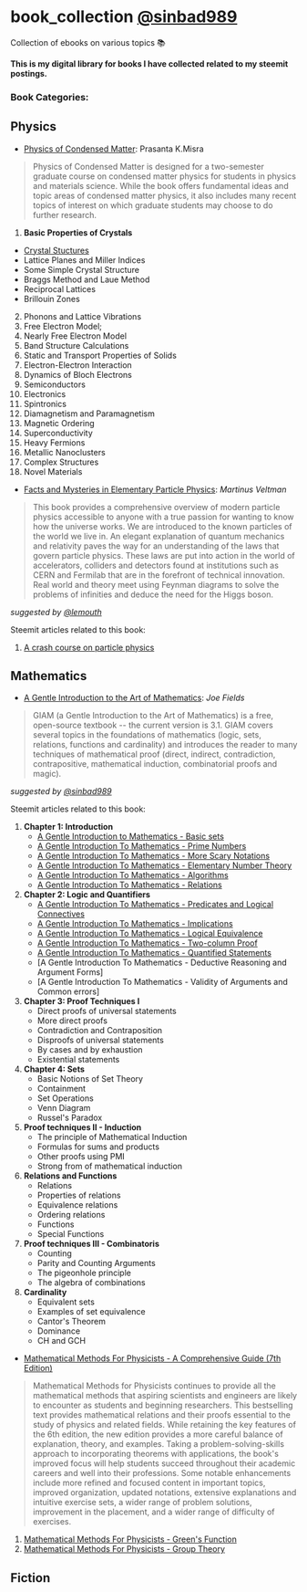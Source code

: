 # book_collection [@sinbad989](https://steemit.com/@sinbad989)
Collection of ebooks on various topics 📚 

**This is my digital library for books I have collected related to my steemit postings.**

### Book Categories:

## Physics
- [Physics of Condensed Matter](https://github.com/valjen/book_collection/tree/master/Physics/Condensed%20Matter%20Physics): Prasanta K.Misra
> Physics of Condensed Matter is designed for a two-semester graduate course on condensed matter physics for students in physics and materials science. While the book offers fundamental ideas and topic areas of condensed matter physics, it also includes many recent topics of interest on which graduate students may choose to do further research. 

1. **Basic Properties of Crystals**
- [Crystal Stuctures]()
- Lattice Planes and Miller Indices
- Some Simple Crystal Structure
- Braggs Method and Laue Method
- Reciprocal Lattices
- Brillouin Zones

2. Phonons and Lattice Vibrations
3. Free Electron Model; 
4. Nearly Free Electron Model
5. Band Structure Calculations
6. Static and Transport Properties of Solids  
7. Electron-Electron Interaction
8. Dynamics of Bloch Electrons
9. Semiconductors
10. Electronics
11. Spintronics
12. Diamagnetism and Paramagnetism
13. Magnetic Ordering 
14. Superconductivity
15. Heavy Fermions 
16. Metallic Nanoclusters 
17. Complex Structures
18. Novel Materials

- [Facts and Mysteries in Elementary Particle Physics](https://github.com/valjen/book_collection/blob/master/Physics/Facts%20and%20Mysteries%20in%20Elementary%20Particle%20Physics.pdf): *Martinus Veltman*
> This book provides a comprehensive overview of modern particle physics accessible to anyone with a true passion for wanting to know how the universe works. We are introduced to the known particles of the world we live in. An elegant explanation of quantum mechanics and relativity paves the way for an understanding of the laws that govern particle physics. These laws are put into action in the world of accelerators, colliders and detectors found at institutions such as CERN and Fermilab that are in the forefront of technical innovation. Real world and theory meet using Feynman diagrams to solve the problems of infinities and deduce the need for the Higgs boson.

*suggested by [@lemouth](https://steemit.com/@lemouth)*

Steemit articles related to this book:
1. [A crash course on particle physics ](https://steemit.com/steemstem/@lemouth/a-crash-course-on-particle-physics-towards-our-steemstem-meetup-at-cern-5-the-challenges-of-the-searches-for-new-phenomena)

## Mathematics
- [A Gentle Introduction to the Art of Mathematics](https://github.com/valjen/book_collection/blob/master/Mathematics/A%20Gentle%20Introduction%20to%20the%20Art%20of%20Mathematics.pdf): *Joe Fields*
> GIAM (a Gentle Introduction to the Art of Mathematics) is a free, open-source textbook -- the current version is 3.1. GIAM covers several topics in the foundations of mathematics (logic, sets, relations, functions and cardinality) and introduces the reader to many techniques of mathematical proof (direct, indirect, contradiction, contrapositive, mathematical induction, combinatorial proofs and magic).

*suggested by [@sinbad989](https://steemit.com/@sinbad989)*

Steemit articles related to this book:
1. **Chapter 1: Introduction** 
    - [A Gentle Introduction to Mathematics - Basic sets](https://steemit.com/steemstem/@sinbad989/a-gentle-introduction-to-mathematics-basic-sets)
    - [A Gentle Introduction To Mathematics - Prime Numbers](https://steemit.com/mathematics/@sinbad989/a-gentle-introduction-to-mathematics-prime-numbers)
    - [A Gentle Introduction To Mathematics - More Scary Notations](https://steemit.com/mathematics/@sinbad989/a-gentle-introduction-to-mathematics-more-scary-notation)
    - [A Gentle Introduction To Mathematics - Elementary Number Theory](https://steemit.com/mathematics/@sinbad989/a-gentle-introduction-to-mathematics-elementary-number-theory)
    - [A Gentle Introduction To Mathematics - Algorithms](https://steemit.com/mathematics/@sinbad989/a-gentle-introduction-to-the-art-of-mathematics-algorithms)
    - [A Gentle Introduction To Mathematics - Relations](https://steemit.com/mathematics/@sinbad989/a-gentle-introduction-to-mathematics-relations)
2. **Chapter 2: Logic and Quantifiers**
    - [A Gentle Introduction To Mathematics - Predicates and Logical Connectives](https://steemit.com/mathematics/@sinbad989/a-gentle-introduction-to-mathematics-predicates-and-logical-connectives)
    - [A Gentle Introduction To Mathematics - Implications](https://steemit.com/mathematics/@sinbad989/a-gentle-introduction-to-mathematics-implications)
    - [A Gentle Introduction To Mathematics - Logical Equivalence](https://steemit.com/mathematics/@sinbad989/a-gentle-introduction-to-mathematics-logical-equivalence)
    - [A Gentle Introduction To Mathematics - Two-column Proof](https://steemit.com/mathematics/@sinbad989/a-gentle-introduction-to-mathematics-two-column-proof)
    - [A Gentle Introduction To Mathematics - Quantified Statements](https://steemit.com/mathematics/@sinbad989/a-gentle-introduction-to-mathematics-quantified-statements)
    - [A Gentle Introduction To Mathematics - Deductive Reasoning and Argument Forms]
    - [A Gentle Introduction To Mathematics - Validity of Arguments and Common errors]
3. **Chapter 3: Proof Techniques I**
    - Direct proofs of universal statements
    - More direct proofs
    - Contradiction and Contraposition
    - Disproofs of universal statements
    - By cases and by exhaustion
    - Existential statements
4. **Chapter 4: Sets**
    - Basic Notions of Set Theory
    - Containment
    - Set Operations
    - Venn Diagram
    - Russel's Paradox
5. **Proof techniques II - Induction**
    - The principle of Mathematical Induction
    - Formulas for sums and products
    - Other proofs using PMI
    - Strong from of mathematical induction
6. **Relations and Functions**
    - Relations
    - Properties of relations
    - Equivalence relations
    - Ordering relations
    - Functions
    - Special Functions
7. **Proof techniques III - Combinatoris**
    - Counting
    - Parity and Counting Arguments
    - The pigeonhole principle
    - The algebra of combinations
8. **Cardinality**
    - Equivalent sets
    - Examples of set equivalence
    - Cantor's Theorem
    - Dominance
    - CH and GCH

- [Mathematical Methods For Physicists - A Comprehensive Guide (7th Edition)]()
>  Mathematical Methods for Physicists continues to provide all the mathematical methods that aspiring scientists and engineers are likely to encounter as students and beginning researchers. This bestselling text provides mathematical relations and their proofs essential to the study of physics and related fields. While retaining the key features of the 6th edition, the new edition provides a more careful balance of explanation, theory, and examples. Taking a problem-solving-skills approach to incorporating theorems with applications, the book's improved focus will help students succeed throughout their academic careers and well into their professions. Some notable enhancements include more refined and focused content in important topics, improved organization, updated notations, extensive explanations and intuitive exercise sets, a wider range of problem solutions, improvement in the placement, and a wider range of difficulty of exercises.

1. [Mathematical Methods For Physicists - Green's Function]()
2. [Mathematical Methods For Physicists - Group Theory]()

## Fiction
